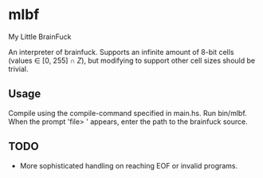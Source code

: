 mlbf
====

My Little BrainFuck

An interpreter of brainfuck. Supports an infinite amount of 8-bit cells (values ∈ [0, 255] ∩ *Z*), but modifying to support other cell sizes should be trivial.

Usage
-----

Compile using the compile-command specified in main.hs.
Run bin/mlbf. When the prompt 'file> ' appears,
enter the path to the brainfuck source.

TODO
----

* More sophisticated handling on reaching EOF or invalid programs.
